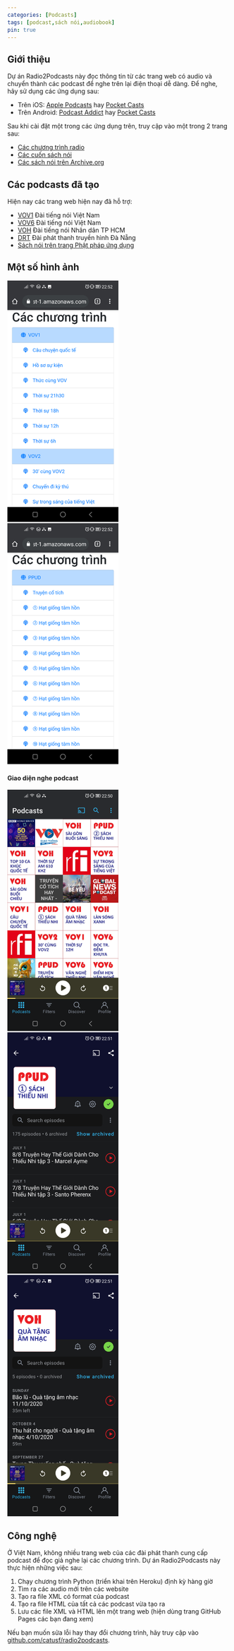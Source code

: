 ```yaml
---
categories: [Podcasts]
tags: [podcast,sách nói,audiobook]
pin: true
---
```


## Giới thiệu

Dự án Radio2Podcasts này đọc thông tin từ các trang web có audio và chuyển thành các podcast để nghe trên lại điện thoại dễ dàng. Để nghe, hãy sử dụng các ứng dụng sau: 
- Trên iOS: [Apple Podcasts](https://apps.apple.com/us/app/apple-podcasts/id525463029) hay [Pocket Casts](https://apps.apple.com/au/app/pocket-casts/id414834813) 
- Trên Android: [Podcast Addict](https://play.google.com/store/apps/details?id=com.bambuna.podcastaddict&hl=en&gl=US) hay [Pocket Casts](https://play.google.com/store/apps/details?id=au.com.shiftyjelly.pocketcasts)

Sau khi cài đặt một trong các ứng dụng trên, truy cập vào một trong 2 trang sau:
- [Các chương trình radio](https://catusf.github.io/radio2podcasts/index.html)
- [Các cuốn sách nói](https://catusf.github.io/radio2podcasts/index-ppud.html)
- [Các sách nói trên Archive.org](https://catusf.github.io/radio2podcasts/index-archive.html)

## Các podcasts đã tạo

Hiện nay các trang web hiện nay đã hỗ trợ:
- [VOV1](https://vov1.vn/) Đài tiếng nói Việt Nam
- [VOV6](https://vov6.vov.vn/) Đài tiếng nói Việt Nam
- [VOH](https://radio.voh.com.vn/) Đài tiếng nói Nhân dân TP HCM
- [DRT](https://www.drt.danang.vn/) Đài phát thanh truyền hình Đà Nẵng
- [Sách nói trên trang Phật pháp ứng dụng](https://phatphapungdung.com/sach-noi/)

## Một số hình ảnh

<img src="/img/Podcast4.png" alt="Danh sách các chương trình" style="width: 50%;"/>

<br>

<img src="/img/Podcast5.png" alt="Danh sách các chương trình" width="50%"/>

#### Giao diện nghe podcast

<img src="/img/Podcast1.png" alt="Giao diện nghe podcast" width="50%"/>

<br>

<img src="/img/Podcast2.png" alt="Giao diện nghe podcast" width="50%"/>

<br>

<img src="/img/Podcast3.png" alt="Giao diện nghe podcast" width="50%"/>

## Công nghệ
Ở Việt Nam, không nhiều trang web của các đài phát thanh cung cấp podcast để đọc giả nghe lại các chương trình. Dự án Radio2Podcasts này thực hiện những việc sau:
1. Chạy chương trình Python (triển khai trên Heroku) định kỳ hàng giờ
2. Tìm ra các audio mới trên các website
3. Tạo ra file XML có format của podcast
4. Tạo ra file HTML của tất cả các podcast vừa tạo ra
5. Lưu các file XML và HTML lên một trang web (hiện dùng trang GitHub Pages các bạn đang xem)

Nếu bạn muốn sửa lỗi hay thay đổi chương trình, hãy truy cập vào [github.com/catusf/radio2podcasts](https://github.com/catusf/radio2podcasts).
